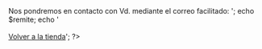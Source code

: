 <?php
$to = 'correo-vendedor@dominio.com';
$remite = $_POST['jcremite'];
$subject = 'Aviso de pedido';
$jcitems = $_POST['jcitems'];
$headers = 'X-Mailer: PHP/' . phpversion();
mail($to, $subject, $jcitems, $headers);
mail($remite, $subject, $jcitems, $headers);
echo 'Su pedido ha sido enviado.<br/> Nos pondremos en contacto con Vd. mediante el correo facilitado: ';
echo $remite;
echo '<br/><br/><a href="javascript:history.go(-1)">Volver a la tienda</a>';
?>
